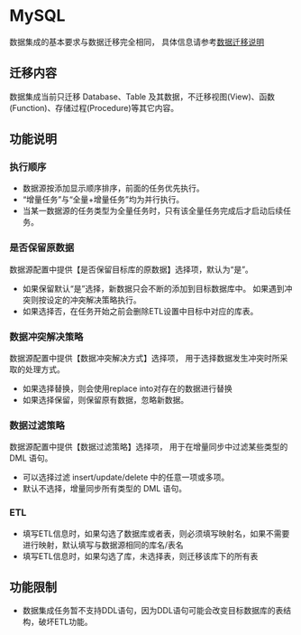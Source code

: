 # MySQL

数据集成的基本要求与数据迁移完全相同， 具体信息请参考[数据迁移说明](/udts/type/mysqlsource)

## 迁移内容

数据集成当前只迁移 Database、Table 及其数据，不迁移视图(View)、函数(Function)、存储过程(Procedure)等其它内容。

## 功能说明

### 执行顺序
- 数据源按添加显示顺序排序，前面的任务优先执行。
- “增量任务”与“全量+增量任务”均为并行执行。
- 当某一数据源的任务类型为全量任务时，只有该全量任务完成后才启动后续任务。 

### 是否保留原数据
数据源配置中提供【是否保留目标库的原数据】选择项，默认为“是”。 

- 如果保留默认“是”选择，新数据只会不断的添加到目标数据库中。 如果遇到冲突则按设定的冲突解决策略执行。
- 如果选择否，在任务开始之前会删除ETL设置中目标中对应的库表。

### 数据冲突解决策略
数据源配置中提供【数据冲突解决方式】选择项， 用于选择数据发生冲突时所采取的处理方式。

- 如果选择替换，则会使用replace into对存在的数据进行替换
- 如果选择保留，则保留原有数据，忽略新数据。

### 数据过滤策略
数据源配置中提供【数据过滤策略】选择项， 用于在增量同步中过滤某些类型的 DML 语句。

- 可以选择过滤 insert/update/delete 中的任意一项或多项。
- 默认不选择，增量同步所有类型的 DML 语句。

### ETL
- 填写ETL信息时，如果勾选了数据库或者表，则必须填写映射名，如果不需要进行映射，默认填写与数据源相同的库名/表名
- 填写ETL信息时，如果勾选了库，未选择表，则迁移该库下的所有表

## 功能限制
- 数据集成任务暂不支持DDL语句，因为DDL语句可能会改变目标数据库的表结构，破坏ETL功能。
